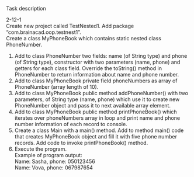 Task description  
  
  2-12-1  
Create new project called  TestNested1. Add package “com.brainacad.oop.testnest1”.  
Create a class MyPhoneBook which contains static nested class PhoneNumber.  
1)	Add to class PhoneNumber two fields: name (of String type) and phone (оf String type), constructor with two parameters (name, phone)
and getters for each class field. Override the toString() method in PhoneNumber to return information about name and phone number.  
2)	Add to class MyPhoneBook private field phoneNumbers as array of PhoneNumber (array length of 10).  
3)	Add to class MyPhoneBook public method addPhoneNumber()  with  two parameters, of String type (name, phone) 
which use it to create new PhoneNumber object and pass it to next available array element.  
4)	Add to class MyPhoneBook public method printPhoneBook() which iterates over phoneNumbers 
array in loop and print name and phone number information of each record to console.  
5)	Create a class Main with a main() method. Add to method main() code that creates MyPhoneBook object 
and fill it with five phone number records. Add code to invoke printPhoneBook() method.  
6)	Execute the program.  
Example of program output:  
Name: Sasha, phone: 050123456  
Name: Vova, phone: 067987654  
